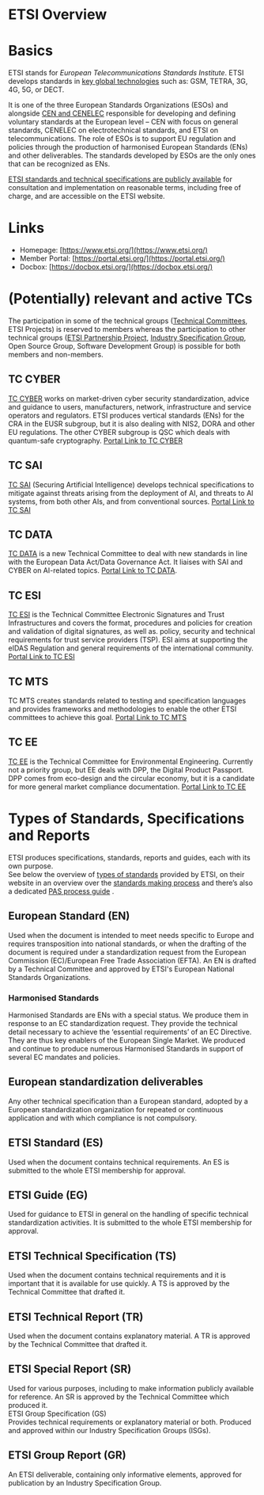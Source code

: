 # ETSI Overview

# Basics

ETSI stands for *European Telecommunications Standards Institute*. ETSI develops standards in [key global technologies](https://www.etsi.org/technologies) such as: GSM, TETRA, 3G, 4G, 5G, or DECT. 

It is one of the three European Standards Organizations (ESOs) and alongside [CEN and CENELEC](https://www.cencenelec.eu/) responsible for developing and defining voluntary standards at the European level – CEN with focus on general standards, CENELEC on electrotechnical standards, and ETSI on telecommunications. The role of ESOs is to support EU regulation and policies through the production of harmonised European Standards (ENs) and other deliverables. The standards developed by ESOs are the only ones that can be recognized as ENs.

[ETSI standards and technical specifications are publicly available](https://www.etsi.org/standards) for consultation and implementation on reasonable terms, including free of charge, and are accessible on the ETSI website.

# Links

* Homepage: [https://www.etsi.org/](https://www.etsi.org/)   
* Member Portal: [https://portal.etsi.org/](https://portal.etsi.org/)   
* Docbox: [https://docbox.etsi.org/](https://docbox.etsi.org/) 

# (Potentially) relevant and active TCs

The participation in some of the technical groups ([Technical Committees](https://www.etsi.org/committees), ETSI Projects) is reserved to members whereas the participation to other technical groups ([ETSI Partnership Project](https://www.etsi.org/about/our-partnerships), [Industry Specification Group](https://www.etsi.org/about/our-operations), Open Source Group, Software Development Group) is possible for both members and non-members. 

## TC CYBER

[TC CYBER](https://www.etsi.org/committee/cyber) works on market-driven cyber security standardization, advice and guidance to users, manufacturers, network, infrastructure and service operators and regulators. ETSI produces vertical standards (ENs) for the CRA in the EUSR subgroup, but it is also dealing with NIS2, DORA and other EU regulations. The other CYBER subgroup is QSC which deals with quantum-safe cryptography. [Portal Link to TC CYBER](%20https://portal.etsi.org/tb.aspx?tbid=824&SubTB=824,856,919#/%20)

## TC SAI

[TC SAI](https://www.etsi.org/committee/technical-committee-tc-securing-artificial-intelligence-sai) (Securing Artificial Intelligence) develops technical specifications to mitigate against threats arising from the deployment of AI, and threats to AI systems, from both other AIs, and from conventional sources. [Portal Link to TC SAI](https://portal.etsi.org/tb.aspx?tbid=913&SubTB=913#/%20) 

## TC DATA

[TC DATA](https://www.etsi.org/newsroom/press-releases/2496-etsi-launches-a-technical-committee-on-data-solutions-tc-data-to-encourage-the-adoption-of-new-standards-in-line-with-the-european-data-governance-act) is a new Technical Committee to deal with new standards in line with the European Data Act/Data Governance Act. It liaises with SAI and CYBER on AI-related topics. [Portal Link to TC DATA](https://portal.etsi.org/tb.aspx?tbid=922&SubTB=922#/). 

## TC ESI

[TC ESI](https://www.etsi.org/committee/esi) is the Technical Committee Electronic Signatures and Trust Infrastructures and covers the format, procedures and policies for creation and validation of digital signatures, as well as. policy, security and technical requirements for trust service providers (TSP). ESI aims at supporting the eIDAS Regulation and general requirements of the international community. [Portal Link to TC ESI](https://portal.etsi.org/tb.aspx?tbid=607&SubTB=607#/)

## TC MTS

TC MTS creates standards related to testing and specification languages and provides frameworks and methodologies to enable the other ETSI committees to achieve this goal. [Portal Link to TC MTS](https://portal.etsi.org/tb.aspx?tbid=97&SubTB=97,860,875#/)

## TC EE

[TC EE](https://www.etsi.org/committee/ee) is the Technical Committee for Environmental Engineering. Currently not a priority group, but EE deals with DPP, the Digital Product Passport. DPP comes from eco-design and the circular economy, but it is a candidate for more general market compliance documentation. [Portal Link to TC EE](https://portal.etsi.org/tb.aspx?tbid=28&SubTB=28,29,30,635,853#/)

# Types of Standards, Specifications and Reports

ETSI produces specifications, standards, reports and guides, each with its own purpose.  
See below the overview of [types of standards](https://www.etsi.org/standards/types-of-standards%20) provided by ETSI, on their website in an overview over the [standards making process](https://www.etsi.org/standards/standards-making) and there’s also a dedicated [PAS process guide](https://www.etsi.org/images/files/ETSI_PAS_Process_Guide.pdf) .

## European Standard (EN)

Used when the document is intended to meet needs specific to Europe and requires transposition into national standards, or when the drafting of the document is required under a standardization request from the European Commission (EC)/European Free Trade Association (EFTA). An EN is drafted by a Technical Committee and approved by ETSI's European National Standards Organizations.

### Harmonised Standards

Harmonised Standards are ENs with a special status. We produce them in response to an EC standardization request. They provide the technical detail necessary to achieve the ‘essential requirements’ of an EC Directive. They are thus key enablers of the European Single Market. We produced and continue to produce numerous Harmonised Standards in support of several EC mandates and policies.

## European standardization deliverables

Any other technical specification than a European standard, adopted by a European standardization organization for repeated or continuous application and with which compliance is not compulsory.

## ETSI Standard (ES)

Used when the document contains technical requirements. An ES is submitted to the whole ETSI membership for approval.

## ETSI Guide (EG)

Used for guidance to ETSI in general on the handling of specific technical standardization activities. It is submitted to the whole ETSI membership for approval.

## ETSI Technical Specification (TS)

Used when the document contains technical requirements and it is important that it is available for use quickly. A TS is approved by the Technical Committee that drafted it.

## ETSI Technical Report (TR)

Used when the document contains explanatory material. A TR is approved by the Technical Committee that drafted it.

## ETSI Special Report (SR)

Used for various purposes, including to make information publicly available for reference. An SR is approved by the Technical Committee which produced it.  
ETSI Group Specification (GS)  
Provides technical requirements or explanatory material or both. Produced and approved within our Industry Specification Groups (ISGs).

## ETSI Group Report (GR)

An ETSI deliverable, containing only informative elements, approved for publication by an Industry Specification Group.
